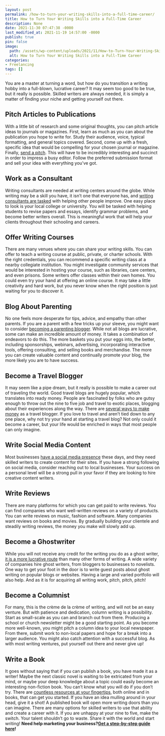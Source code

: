 ```yaml
---
layout: post
permalink: /how-to-turn-your-writing-skills-into-a-full-time-career/
title: How to Turn Your Writing Skills into a Full-Time Career
description: None
date: 2021-11-30 07:47:38 -0000
last_modified_at: 2021-11-19 14:57:00 -0000
publish: true
pin: false
image:
  path: /assets/wp-content/uploads/2021/11/How-to-Turn-Your-Writing-Skills-into-a-Full-Time-Career.jpg
  alt: How to Turn Your Writing Skills into a Full-Time Career
categories:
- Freelancing
tags: []
---
```

You are a master at turning a word, but how do you transition a writing hobby into a full-blown, lucrative career? It may seem too good to be true, but it really is possible. Skilled writers are always needed, it is simply a matter of finding your niche and getting yourself out there.

## **Pitch Articles to Publications**

With a little bit of research and some original thoughts, you can pitch article ideas to journals or magazines. First, learn as much as you can about the publication you hope to write for. Study their audience, voice, typical formatting, and general topics covered. Second, come up with a fresh, specific idea that would be compelling for your chosen journal or magazine. Finally, [send a pitch](https://www.dianakelly.com/freelance-article-pitches-that-worked/). This will have to be incredibly interesting and succinct in order to impress a busy editor. Follow the preferred submission format and sell your idea with everything you’ve got.

## **Work as a Consultant**

Writing consultants are needed at writing centers around the globe. While writing may be a skill you have, it isn’t one that everyone has, and [writing consultants are tasked](https://www.gvsu.edu/wc/faqs-becoming-a-writing-consultant-83.htm) with helping other people improve. One easy place to look is your local college or university. You will be tasked with helping students to revise papers and essays, identify grammar problems, and become better writers overall. This is meaningful work that will help your clients throughout their schooling and careers.

## **Offer Writing Courses**

There are many venues where you can share your writing skills. You can offer to teach a writing course at public, private, or charter schools. With the right credentials, you can recommend a specific writing class at a nearby collegiate institution. You might investigate community services that would be interested in hosting your course, such as libraries, care centers, and even prisons. Some writers offer classes within their own homes. You could even try your hand at offering an online course. It may take a little creativity and hard work, but you never know when the right position is just waiting for you to discover it.

## **Blog About Parenting**

No one feels more desperate for tips, advice, and empathy than other parents. If you are a parent with a few tricks up your sleeve, you might want to consider [becoming a parenting blogger](https://smartblogger.com/make-money-blogging/). While not all blogs are lucrative, some can make an incredible amount of money. It takes a combination of endeavors to do this. The more baskets you put your eggs into, the better, including sponsorships, webinars, advertising, incorporating interactive tools, offering consulting, and selling books and merchandise. The more you can create valuable content and continually promote your blog, the more likely you are to have success.

## **Become a Travel Blogger**

It may seem like a pipe dream, but it really is possible to make a career out of traveling the world. Good travel blogs are hugely popular, which translates into ready money. People are fascinated by folks who are gutsy enough to throw out the nine to five job and travel to exotic places, blogging about their experiences along the way. There are [several ways to make money](https://www.ecwid.com/blog/how-to-become-a-travel-blogger.html) as a travel blogger. If you love to travel and aren’t tied down to any one place, why not try your hand at starting a travel blog? Not only could it become a career, but your life would be enriched in ways that most people can only imagine.

## **Write Social Media Content**

Most businesses [have a social media presence](https://aofund.org/resource/make-money-social-media/) these days, and they need skilled writers to create content for their sites. If you have a strong following on social media, consider reaching out to local businesses. Your success on a personal level will be a strong pull in your favor if they are looking to hire creative content writers.

## **Write Reviews**

There are many platforms for which you can get paid to write reviews. You can find companies who want well-written reviews on a variety of products. You can write reviews on music, fashion and software. Many companies want reviews on books and movies. By gradually building your clientele and steadily writing reviews, the money you make will slowly add up.

## **Become a Ghostwriter**

While you will not receive any credit for the writing you do as a ghost writer, [it is a more lucrative route](https://elnacain.com/blog/ghostwriter/) than many other forms of writing. A wide variety of companies hire ghost writers, from bloggers to businesses to novelists. One way to get your foot in the door is to write guest posts about ghost writing on popular blogs or websites. Having a large and varied portfolio will also help. And as it is for acquiring all writing work, pitch, pitch, pitch!

## **Become a Columnist**

For many, this is the crème de la crème of writing, and will not be an easy venture. But with patience and dedication, column writing is a possibility. Start as small-scale as you can and branch out from there. Producing a school or church newsletter might be a good starting point. As you become more well-known, you might pitch a column idea to your local newspaper. From there, submit work to non-local papers and hope for a break into a larger audience. You might also catch attention with a successful blog. As with most writing ventures, put yourself out there and never give up!

## **Write a Book**

It goes without saying that if you can publish a book, you have made it as a writer! Maybe the next classic novel is waiting to be extricated from your mind, or maybe your deep knowledge about a topic could easily become an interesting non-fiction book. You can’t know what you will do if you don’t try. There are [countless resources at your fingertips](https://self-publishingschool.com/how-to-write-a-book/), both online and in books, that can get you started. If you have an idea mulling around in your head, give it a shot! A published book will open more writing doors than you can imagine. There are many options for skilled writers to use that ability and create a career with it. If you are unhappy at your nine to five, make the switch. Your talent shouldn’t go to waste. Share it with the world and start writing! **Need help marketing your business?**[**Get a step-by-step guide here**](https://go.katebagoy.com/ebook)**!**
